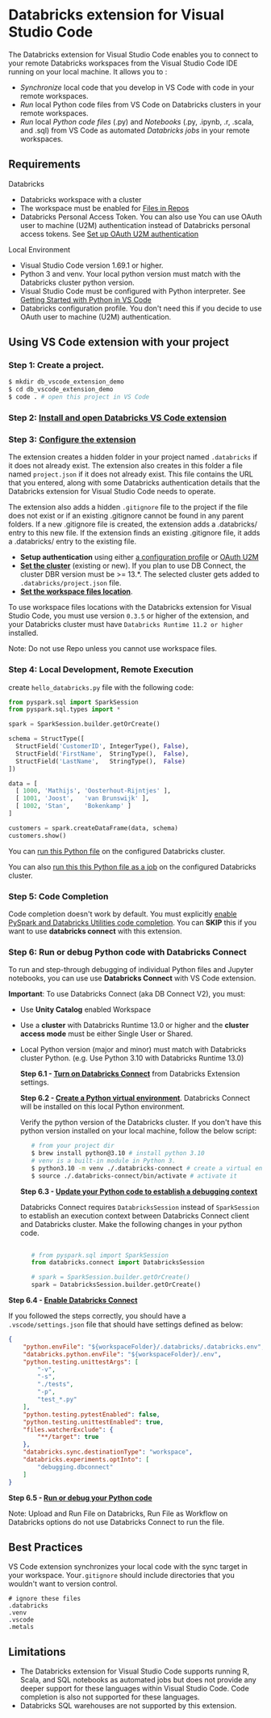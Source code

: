 # Databricks extension for Visual Studio Code

The Databricks extension for Visual Studio Code enables you to connect to your remote Databricks workspaces from the Visual Studio Code IDE running on your local machine. It allows you to :

* *Synchronize* local code that you develop in VS Code with code in your remote workspaces.
* *Run* local Python code files from VS Code on Databricks clusters in your remote workspaces.
* *Run* local *Python code files* (.py) and *Notebooks* (.py, .ipynb, .r, .scala, and .sql) from VS Code as automated *Databricks jobs* in your remote workspaces.


## Requirements

Databricks

* Databricks workspace with a cluster
* The workspace must be enabled for [Files in Repos](https://docs.databricks.com/files/workspace.html#enable-files-in-repos)
* Databricks Personal Access Token. You can also use You can use OAuth user to machine (U2M) authentication instead of Databricks personal access tokens. See [Set up OAuth U2M authentication](https://docs.databricks.com/dev-tools/vscode-ext.html#oauth-u2m)

Local Environment

* Visual Studio Code version 1.69.1 or higher.
* Python 3 and venv. Your local python version must match with the Databricks cluster python version. 
* Visual Studio Code must be configured with Python interpreter. See [Getting Started with Python in VS Code](https://code.visualstudio.com/docs/python/python-tutorial)
* Databricks configuration profile. You don't need this if you decide to use OAuth user to machine (U2M) authentication. 


## Using VS Code extension with your project

### Step 1: Create a project. 
```bash
$ mkdir db_vscode_extension_demo
$ cd db_vscode_extension_demo 
$ code . # open this project in VS Code
```

### Step 2: [Install and open Databricks VS Code extension](https://docs.databricks.com/dev-tools/vscode-ext.html#install-and-open-the-extension)

### Step 3: [Configure the extension](https://docs.databricks.com/dev-tools/vscode-ext.html#configure-the-extension)
The extension creates a hidden folder in your project named `.databricks` if it does not already exist. The extension also creates in this folder a file named `project.json` if it does not already exist. This file contains the URL that you entered, along with some Databricks authentication details that the Databricks extension for Visual Studio Code needs to operate.

The extension also adds a hidden `.gitignore` file to the project if the file does not exist or if an existing .gitignore cannot be found in any parent folders. If a new .gitignore file is created, the extension adds a .databricks/ entry to this new file. If the extension finds an existing .gitignore file, it adds a .databricks/ entry to the existing file.

* **Setup authentication** using either [a configuration profile](https://docs.databricks.com/dev-tools/vscode-ext.html#set-up-authentication-with-a-configuration-profile) or [OAuth U2M](https://docs.databricks.com/dev-tools/vscode-ext.html#set-up-oauth-u2m-authentication)
* **[Set the cluster](https://docs.databricks.com/dev-tools/vscode-ext.html#set-the-cluster)** (existing or new). If you plan to use DB Connect, the cluster DBR version must be >= 13.*. The selected cluster gets added to `.databricks/project.json` file.
* **[Set the workspace files location](https://docs.databricks.com/dev-tools/vscode-ext.html#set-the-workspace-files-location)**.

To use workspace files locations with the Databricks extension for Visual Studio Code, you must use version `0.3.5` or higher of the extension, and your Databricks cluster must have `Databricks Runtime 11.2 or higher `installed.

Note: Do not use Repo unless you cannot use workspace files.


### Step 4: Local Development, Remote Execution

create `hello_databricks.py` file with the following code:

```python
from pyspark.sql import SparkSession
from pyspark.sql.types import *

spark = SparkSession.builder.getOrCreate()

schema = StructType([
  StructField('CustomerID', IntegerType(), False),
  StructField('FirstName',  StringType(),  False),
  StructField('LastName',   StringType(),  False)
])

data = [
  [ 1000, 'Mathijs', 'Oosterhout-Rijntjes' ],
  [ 1001, 'Joost',   'van Brunswijk' ],
  [ 1002, 'Stan',    'Bokenkamp' ]
]

customers = spark.createDataFrame(data, schema)
customers.show()
```

You can [run this Python file](https://docs.databricks.com/dev-tools/vscode-ext.html#run-a-python-file-on-a-cluster) on the configured Databricks cluster.

You can also [run this this Python file as a job](https://docs.databricks.com/dev-tools/vscode-ext.html#run-a-python-file-as-a-job) on the configured Databricks cluster.


### Step 5: Code Completion

Code completion doesn't work by default. You must explicitly [enable PySpark and Databricks Utilities code completion](https://docs.databricks.com/dev-tools/vscode-ext.html#enable-pyspark-and-databricks-utilities-code-completion). You can **SKIP** this if you want to use **databricks connect** with this extension.


### Step 6: Run or debug Python code with Databricks Connect

To run and step-through debugging of individual Python files and Jupyter notebooks, you can use use **Databricks Connect** with VS Code extension.

**Important**: To use Databricks Connect (aka DB Connect V2), you must:
* Use **Unity Catalog** enabled Workspace
* Use a **cluster** with Databricks Runtime 13.0 or higher and the **cluster access mode** must be either Single User or Shared.
* Local Python version (major and minor) must match with Databricks cluster Python. (e.g. Use Python 3.10 with Databricks Runtime 13.0)


  **Step 6.1 - [Turn on Databricks Connect](https://docs.databricks.com/dev-tools/vscode-ext.html#step-1-turn-on-the-databricks-connect-feature)** from Databricks Extension settings.


  **Step 6.2 - [Create a Python virtual environment](https://docs.databricks.com/dev-tools/vscode-ext.html#step-2-create-a-python-virtual-environment)**. Databricks Connect will be installed on this local Python environment.  
  
  Verify the python version of the Databricks cluster. If you don't have this python version installed on your local machine, follow the below script: 
  
  ```bash
     # from your project dir
     $ brew install python@3.10 # install python 3.10
     # venv is a built-in module in Python 3. 
     $ python3.10 -m venv ./.databricks-connect # create a virtual environment called databricks-connect
     $ source ./.databricks-connect/bin/activate # activate it
  ``` 

  **Step 6.3 - [Update your Python code to establish a debugging context](https://docs.databricks.com/dev-tools/vscode-ext.html#step-3-update-your-python-code-to-establish-a-debugging-context)**

  Databricks Connect requires `DatabricksSession` instead of `SparkSession` to establish an execution context between Databricks Connect client and Databricks cluster. Make the following changes in your python code.

  ```python
     
     # from pyspark.sql import SparkSession
     from databricks.connect import DatabricksSession

     # spark = SparkSession.builder.getOrCreate()
     spark = DatabricksSession.builder.getOrCreate()
  ```
**Step 6.4 - [Enable Databricks Connect](https://docs.databricks.com/dev-tools/vscode-ext.html#step-4-enable-databricks-connect)**

If you followed the steps correctly, you should have a `.vscode/settings.json` file  that should have settings defined as below:

```json
{
    "python.envFile": "${workspaceFolder}/.databricks/.databricks.env",
    "databricks.python.envFile": "${workspaceFolder}/.env",
    "python.testing.unittestArgs": [
        "-v",
        "-s",
        "./tests",
        "-p",
        "test_*.py"
    ],
    "python.testing.pytestEnabled": false,
    "python.testing.unittestEnabled": true,
    "files.watcherExclude": {
        "**/target": true
    },
    "databricks.sync.destinationType": "workspace",
    "databricks.experiments.optInto": [
        "debugging.dbconnect"
    ]
}
```

**Step 6.5 - [Run or debug your Python code](https://docs.databricks.com/dev-tools/vscode-ext.html#step-5-run-or-debug-your-python-code)**

Note: Upload and Run File on Databricks, Run File as Workflow on Databricks options do not use Databricks Connect to run the file.



## Best Practices

VS Code extension synchronizes your local code with the sync target in your workspace. Your`.gitignore` should include  directories that you wouldn't want to version control.

```
# ignore these files
.databricks
.venv
.vscode
.metals
```

## Limitations
* The Databricks extension for Visual Studio Code supports running R, Scala, and SQL notebooks as automated jobs but does not provide any deeper support for these languages within Visual Studio Code. Code completion is also not supported for these languages.
* Databricks SQL warehouses are not supported by this extension.





